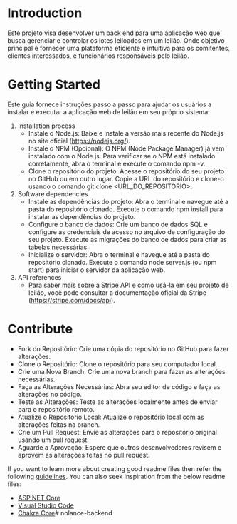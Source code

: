 # Introduction 
 Este projeto visa desenvolver um back end para uma aplicação web que busca gerenciar e controlar os lotes leiloados em um leilão. Onde objetivo principal é fornecer uma plataforma eficiente e intuitiva para os comitentes, clientes interessados, e funcionários responsáveis pelo leilão.

# Getting Started
Este guia fornece instruções passo a passo para ajudar os usuários a instalar e executar a aplicação web de leilão em seu próprio sistema:
1.	Installation process
     - Instale o Node.js: Baixe e instale a versão mais recente do Node.js no site oficial (https://nodejs.org/).
     - Instale o NPM (Opcional): O NPM (Node Package Manager) já vem instalado com o Node.js. Para verificar se o NPM está instalado corretamente, abra o terminal e execute o comando npm -v.
     - Clone o repositório do projeto: Acesse o repositório do seu projeto no GitHub ou em outro lugar. Copie a URL do repositório e clone-o usando o comando git clone <URL_DO_REPOSITÓRIO>.
2.	Software dependencies
    - Instale as dependências do projeto: Abra o terminal e navegue até a pasta do repositório clonado. Execute o comando npm install para instalar as dependências do projeto.
    - Configure o banco de dados: Crie um banco de dados SQL e configure as credenciais de acesso no arquivo de configuração do seu projeto. Execute as migrações do banco de dados para criar as tabelas necessárias.
    - Inicialize o servidor: Abra o terminal e navegue até a pasta do repositório clonado. Execute o comando node server.js (ou npm start) para iniciar o servidor da aplicação web.
4.	API references
    - Para saber mais sobre a Stripe API e como usá-la em seu projeto de leilão, você pode consultar a documentação oficial da Stripe (https://stripe.com/docs/api). 

# Contribute
  - Fork do Repositório: Crie uma cópia do repositório no GitHub para fazer alterações.
  - Clone o Repositório: Clone o repositório para seu computador local.
  - Crie uma Nova Branch: Crie uma nova branch para fazer as alterações necessárias.
  - Faça as Alterações Necessárias: Abra seu editor de código e faça as alterações no código.
  - Teste as Alterações: Teste as alterações localmente antes de enviar para o repositório remoto.
  - Atualize o Repositório Local: Atualize o repositório local com as alterações feitas na branch.
  - Crie um Pull Request: Envie as alterações para o repositório original usando um pull request.
  - Aguarde a Aprovação: Espere que outros desenvolvedores revisem e aprovem as alterações feitas no pull request.

If you want to learn more about creating good readme files then refer the following [guidelines](https://docs.microsoft.com/en-us/azure/devops/repos/git/create-a-readme?view=azure-devops). You can also seek inspiration from the below readme files:
- [ASP.NET Core](https://github.com/aspnet/Home)
- [Visual Studio Code](https://github.com/Microsoft/vscode)
- [Chakra Core](https://github.com/Microsoft/ChakraCore)# nolance-backend
